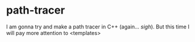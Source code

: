 # path-tracer
I am gonna try and make a path tracer in C++ (again... *sigh*). But this time I will pay more attention to &lt;templates>
